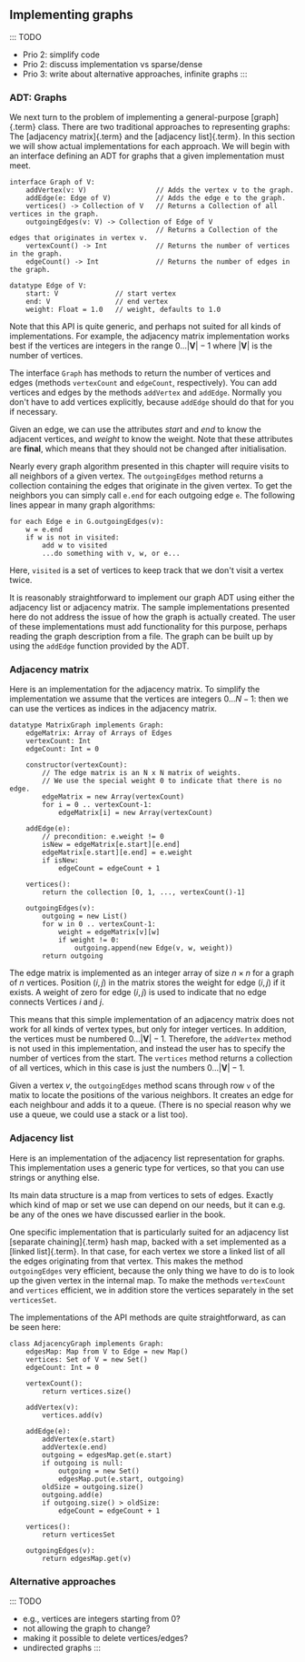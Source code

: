 
## Implementing graphs

::: TODO
- Prio 2: simplify code
- Prio 2: discuss implementation vs sparse/dense
- Prio 3: write about alternative approaches, infinite graphs
:::

### ADT: Graphs

We next turn to the problem of implementing a general-purpose
[graph]{.term} class. There are two traditional
approaches to representing graphs: The
[adjacency matrix]{.term} and the
[adjacency list]{.term}. In this section we will
show actual implementations for each approach. We will begin with an
interface defining an ADT for graphs that a given implementation must
meet.

    interface Graph of V:
        addVertex(v: V)                 // Adds the vertex v to the graph.
        addEdge(e: Edge of V)           // Adds the edge e to the graph.
        vertices() -> Collection of V   // Returns a Collection of all vertices in the graph.
        outgoingEdges(v: V) -> Collection of Edge of V
                                        // Returns a Collection of the edges that originates in vertex v.
        vertexCount() -> Int            // Returns the number of vertices in the graph.
        edgeCount() -> Int              // Returns the number of edges in the graph.

    datatype Edge of V:
        start: V              // start vertex
        end: V                // end vertex
        weight: Float = 1.0   // weight, defaults to 1.0


Note that this API is quite generic, and perhaps not suited for all
kinds of implementations. For example, the adjacency matrix
implementation works best if the vertices are integers in the range
$0\ldots |\mathbf{V}|-1$ where $|\mathbf{V}|$ is the number of vertices.

The interface `Graph` has methods to return the number of vertices and
edges (methods `vertexCount` and `edgeCount`, respectively). You can add
vertices and edges by the methods `addVertex` and `addEdge`. Normally
you don't have to add vertices explicitly, because `addEdge` should do
that for you if necessary.

Given an edge, we can use the attributes *start* and
*end* to know the adjacent vertices, and
*weight* to know the weight. Note that these attributes are
**final**, which means that they should not be changed after initialisation.

Nearly every graph algorithm presented in this chapter will require
visits to all neighbors of a given vertex. The `outgoingEdges` method
returns a collection containing the edges that originate in the given
vertex. To get the neighbors you can simply call `e.end` for each
outgoing edge `e`. The following lines appear in many graph algorithms:

    for each Edge e in G.outgoingEdges(v):
        w = e.end
        if w is not in visited:
            add w to visited
            ...do something with v, w, or e...

Here, `visited` is a set of vertices to keep track that we don't visit
a vertex twice.

It is reasonably straightforward to implement our graph ADT using either
the adjacency list or adjacency matrix. The sample implementations
presented here do not address the issue of how the graph is actually
created. The user of these implementations must add functionality for
this purpose, perhaps reading the graph description from a file. The
graph can be built up by using the `addEdge` function provided by the
ADT.

### Adjacency matrix

Here is an implementation for the adjacency matrix.
To simplify the implementation we assume that the vertices are integers
$0\ldots N-1$: then we can use the vertices as indices in the adjacency matrix.

    datatype MatrixGraph implements Graph:
        edgeMatrix: Array of Arrays of Edges
        vertexCount: Int
        edgeCount: Int = 0

        constructor(vertexCount):
            // The edge matrix is an N x N matrix of weights.
            // We use the special weight 0 to indicate that there is no edge.
            edgeMatrix = new Array(vertexCount)
            for i = 0 .. vertexCount-1:
                edgeMatrix[i] = new Array(vertexCount)

        addEdge(e):
            // precondition: e.weight != 0
            isNew = edgeMatrix[e.start][e.end]
            edgeMatrix[e.start][e.end] = e.weight
            if isNew:
                edgeCount = edgeCount + 1

        vertices():
            return the collection [0, 1, ..., vertexCount()-1]

        outgoingEdges(v):
            outgoing = new List()
            for w in 0 .. vertexCount-1:
                weight = edgeMatrix[v][w]
                if weight != 0:
                    outgoing.append(new Edge(v, w, weight))
            return outgoing


The edge matrix is implemented as an integer array of size $n \times n$
for a graph of $n$ vertices. Position $(i, j)$ in the matrix stores the
weight for edge $(i, j)$ if it exists. A weight of zero for edge
$(i, j)$ is used to indicate that no edge connects Vertices $i$ and $j$.

This means that this simple implementation of an adjacency matrix does
not work for all kinds of vertex types, but only for integer vertices.
In addition, the vertices must be numbered $0\ldots |\mathbf{V}|-1$.
Therefore, the `addVertex` method is not used in this implementation,
and instead the user has to specify the number of vertices from the
start. The `vertices` method returns a collection of all vertices, which
in this case is just the numbers $0\ldots |\mathbf{V}|-1$.

Given a vertex $v$, the `outgoingEdges` method scans through row `v` of
the matix to locate the positions of the various neighbors. It creates
an edge for each neighbour and adds it to a queue. (There is no special
reason why we use a queue, we could use a stack or a list too).

### Adjacency list

Here is an implementation of the adjacency list representation for
graphs. This implementation uses a generic type for vertices, so that
you can use strings or anything else.

Its main data structure is a map from vertices to sets of edges.
Exactly which kind of map or set we use can depend on our needs,
but it can e.g. be any of the ones we have discussed earlier in the book.

One specific implementation that is particularly suited for an adjacency list
[separate chaining]{.term} hash map, backed with a set implemented as a
[linked list]{.term}. In that case, for each vertex we store a linked list
of all the edges originating from that vertex.
This makes the method `outgoingEdges` very efficient,
because the only thing we have to do is to look up the given vertex in
the internal map. To make the methods `vertexCount` and `vertices`
efficient, we in addition store the vertices separately in the set
`verticesSet`.

The implementations of the API methods are quite straightforward, as can
be seen here:

    class AdjacencyGraph implements Graph:
        edgesMap: Map from V to Edge = new Map()
        vertices: Set of V = new Set()
        edgeCount: Int = 0

        vertexCount():
            return vertices.size()

        addVertex(v):
            vertices.add(v)

        addEdge(e):
            addVertex(e.start)
            addVertex(e.end)
            outgoing = edgesMap.get(e.start)
            if outgoing is null:
                outgoing = new Set()
                edgesMap.put(e.start, outgoing)
            oldSize = outgoing.size()
            outgoing.add(e)
            if outgoing.size() > oldSize:
                edgeCount = edgeCount + 1

        vertices():
            return verticesSet

        outgoingEdges(v):
            return edgesMap.get(v)



### Alternative approaches

::: TODO
- e.g., vertices are integers starting from 0?
- not allowing the graph to change?
- making it possible to delete vertices/edges?
- undirected graphs
:::

